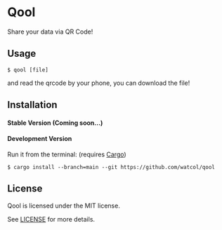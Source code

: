 # Qool
Share your data via QR Code!

## Usage
```shell
$ qool [file]
```
and read the qrcode by your phone, you can download the file!

## Installation
#### Stable Version (Coming soon...)
#### Development Version
Run it from the terminal: (requires [Cargo](https://github.com/rust-lang/cargo))
```shell
$ cargo install --branch=main --git https://github.com/watcol/qool
```

## License
Qool is licensed under the MIT license.

See [LICENSE](https://github.com/potfman/qool/blob/main/LICENSE) for more details.
